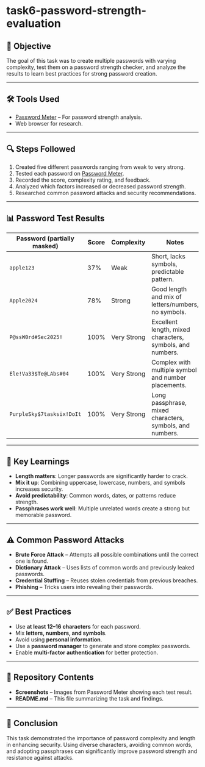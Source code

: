 # task6-password-strength-evaluation

## 📌 Objective
The goal of this task was to create multiple passwords with varying complexity, test them on a password strength checker, and analyze the results to learn best practices for strong password creation.

---

## 🛠 Tools Used
- [Password Meter](https://passwordmeter.com) – For password strength analysis.
- Web browser for research.

---

## 🔍 Steps Followed
1. Created five different passwords ranging from weak to very strong.
2. Tested each password on [Password Meter](https://passwordmeter.com).
3. Recorded the score, complexity rating, and feedback.
4. Analyzed which factors increased or decreased password strength.
5. Researched common password attacks and security recommendations.

---

## 📊 Password Test Results

| Password (partially masked)     | Score  | Complexity   | Notes |
|---------------------------------|--------|--------------|-------|
| `apple123`                      | 37%    | Weak         | Short, lacks symbols, predictable pattern. |
| `Apple2024`                     | 78%    | Strong       | Good length and mix of letters/numbers, no symbols. |
| `P@ssW0rd#Sec2025!`              | 100%   | Very Strong  | Excellent length, mixed characters, symbols, and numbers. |
| `Ele!Va33$Te@LAbs#04`            | 100%   | Very Strong  | Complex with multiple symbol and number placements. |
| `PurpleSky$7tasksix!DoIt`        | 100%   | Very Strong  | Long passphrase, mixed characters, symbols, and numbers. |

---

## 📖 Key Learnings
- **Length matters**: Longer passwords are significantly harder to crack.
- **Mix it up**: Combining uppercase, lowercase, numbers, and symbols increases security.
- **Avoid predictability**: Common words, dates, or patterns reduce strength.
- **Passphrases work well**: Multiple unrelated words create a strong but memorable password.

---

## ⚠️ Common Password Attacks
- **Brute Force Attack** – Attempts all possible combinations until the correct one is found.
- **Dictionary Attack** – Uses lists of common words and previously leaked passwords.
- **Credential Stuffing** – Reuses stolen credentials from previous breaches.
- **Phishing** – Tricks users into revealing their passwords.

---

## ✅ Best Practices
- Use **at least 12–16 characters** for each password.
- Mix **letters, numbers, and symbols**.
- Avoid using **personal information**.
- Use a **password manager** to generate and store complex passwords.
- Enable **multi-factor authentication** for better protection.

---

## 📂 Repository Contents
- **Screenshots** – Images from Password Meter showing each test result.
- **README.md** – This file summarizing the task and findings.

---

## 📌 Conclusion
This task demonstrated the importance of password complexity and length in enhancing security. Using diverse characters, avoiding common words, and adopting passphrases can significantly improve password strength and resistance against attacks.


